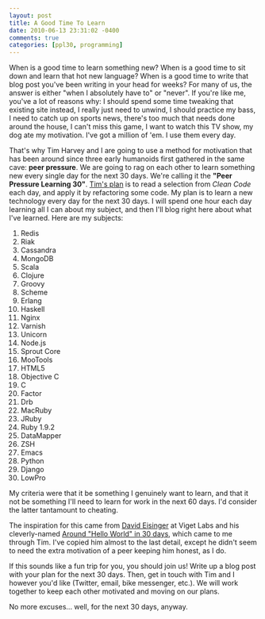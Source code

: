 ```yaml
---
layout: post
title: A Good Time To Learn
date: 2010-06-13 23:31:02 -0400
comments: true
categories: [ppl30, programming]
---
```

When is a good time to learn something new? When is a good time to sit down and learn that hot new language? When is a good time to write that blog post you've been writing in your head for weeks? For many of us, the answer is either "when I absolutely have to" or "never". If you're like me, you've a lot of reasons why: I should spend some time tweaking that existing site instead, I really just need to unwind, I should practice my bass, I need to catch up on sports news, there's too much that needs done around the house, I can't miss this game, I want to watch this TV show, my dog ate my motivation. I've got a million of 'em. I use them every day.

That's why Tim Harvey and I are going to use a method for motivation that has been around since three early humanoids first gathered in the same cave: **peer pressure**. We are going to rag on each other to learn something new every single day for the next 30 days. We're calling it the **"Peer Pressure Learning 30"**. [Tim's plan](http://timharvey.net/2010/06/11/peer-pressure-learning-experiment/) is to read a selection from _Clean Code_ each day, and apply it by refactoring some code. My plan is to learn a new technology every day for the next 30 days. I will spend one hour each day learning all I can about my subject, and then I'll blog right here about what I've learned. Here are my subjects:

1. Redis
2. Riak
3. Cassandra
4. MongoDB
5. Scala
6. Clojure
7. Groovy
8. Scheme
9. Erlang
10. Haskell
11. Nginx
12. Varnish
13. Unicorn
14. Node.js
15. Sprout Core
16. MooTools
17. HTML5
18. Objective C
19. C
20. Factor
21. Drb
22. MacRuby
23. JRuby
24. Ruby 1.9.2
25. DataMapper
26. ZSH
27. Emacs
28. Python
29. Django
30. LowPro

My criteria were that it be something I genuinely want to learn, and that it not be something I'll need to learn for work in the next 60 days. I'd consider the latter tantamount to cheating.

The inspiration for this came from [David Eisinger](http://www.viget.com/about/team/deisinger) at Viget Labs and his cleverly-named [Around "Hello World" in 30 days](http://www.viget.com/extend/around-hello-world-in-30-days/), which came to me through Tim. I've copied him almost to the last detail, except he didn't seem to need the extra motivation of a peer keeping him honest, as I do.

If this sounds like a fun trip for you, you should join us! Write up a blog post with your plan for the next 30 days. Then, get in touch with Tim and I however you'd like (Twitter, email, bike messenger, etc.). We will work together to keep each other motivated and moving on our plans.

No more excuses... well, for the next 30 days, anyway.
